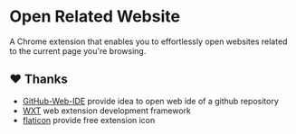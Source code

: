 # Open Related Website

A Chrome extension that enables you to effortlessly open websites related to the current page you're browsing.

## ❤️ Thanks

- [GitHub-Web-IDE](https://github.com/zvizvi/GitHub-Web-IDE) provide idea to open web ide of a github repository
- [WXT](https://github.com/wxt-dev/wxt) web extension development framework
- [flaticon](https://www.flaticon.com/) provide free extension icon
